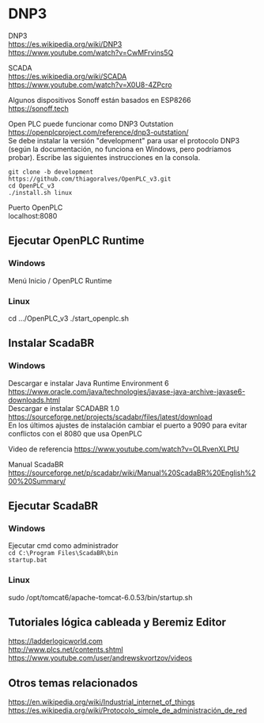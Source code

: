 # DNP3

DNP3  
https://es.wikipedia.org/wiki/DNP3  
https://www.youtube.com/watch?v=CwMFrvins5Q  

SCADA  
https://es.wikipedia.org/wiki/SCADA  
https://www.youtube.com/watch?v=X0U8-4ZPcro  

Algunos dispositivos Sonoff están basados en ESP8266  
https://sonoff.tech  

Open PLC puede funcionar como DNP3 Outstation  
https://openplcproject.com/reference/dnp3-outstation/  
Se debe instalar la versión "development" para usar el protocolo DNP3
(según la documentación, no funciona en Windows, pero podríamos probar).
Escribe las siguientes instrucciones en la consola.
```
git clone -b development https://github.com/thiagoralves/OpenPLC_v3.git
cd OpenPLC_v3
./install.sh linux
```

Puerto OpenPLC  
localhost:8080  

## Ejecutar OpenPLC Runtime
### Windows
Menú Inicio / OpenPLC Runtime  

### Linux
cd .../OpenPLC_v3
./start_openplc.sh

## Instalar ScadaBR  
### Windows  
Descargar e instalar Java Runtime Environment 6  
https://www.oracle.com/java/technologies/javase-java-archive-javase6-downloads.html  
Descargar e instalar SCADABR 1.0  
https://sourceforge.net/projects/scadabr/files/latest/download  
En los últimos ajustes de instalación cambiar el puerto a 9090 para evitar conflictos con el 8080 que usa OpenPLC  

Video de referencia
https://www.youtube.com/watch?v=OLRvenXLPtU  

Manual ScadaBR  
https://sourceforge.net/p/scadabr/wiki/Manual%20ScadaBR%20English%200%20Summary/  

## Ejecutar ScadaBR
### Windows
Ejecutar cmd como administrador  
`cd C:\Program Files\ScadaBR\bin`  
`startup.bat`  

### Linux
sudo /opt/tomcat6/apache-tomcat-6.0.53/bin/startup.sh

## Tutoriales lógica cableada y Beremiz Editor
https://ladderlogicworld.com  
http://www.plcs.net/contents.shtml  
https://www.youtube.com/user/andrewskvortzov/videos  

## Otros temas relacionados
https://en.wikipedia.org/wiki/Industrial_internet_of_things  
https://es.wikipedia.org/wiki/Protocolo_simple_de_administración_de_red  
